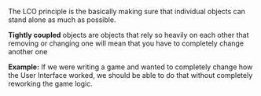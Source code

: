 The LCO principle is the basically making sure that individual objects can stand alone as much as possible. 

**Tightly coupled** objects are objects that rely so heavily on each other that removing or changing one will mean that you have to completely change another one

**Example:** 
If we were writing a game and wanted to completely change how the User Interface worked, we should be able to do that without completely reworking the game logic.

